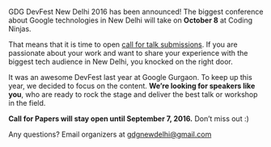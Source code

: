 GDG DevFest New Delhi 2016 has been announced! The biggest conference about Google technologies in New Delhi will take on **October 8** at Coding Ninjas.

That means that it is time to open [call for talk submissions](https://docs.google.com/forms/d/e/1FAIpQLScMtCrwOIwV7-Bg2Mgc0j1XNc-C8WOmdhVOOo3_YmkWME9LUw). If you are passionate about your work and want to share your experience with the biggest tech audience in New Delhi, you knocked on the right door.

It was an awesome DevFest last year at Google Gurgaon. To keep up this year, we decided to focus on the content. **We’re looking for speakers like you**, who are ready to rock the stage and deliver the best talk or workshop in the field.

**Call for Papers will stay open until September 7, 2016.** Don’t miss out :)

Any questions? Email organizers at [gdgnewdelhi@gmail.com](gdgnewdelhi@gmail.com)
